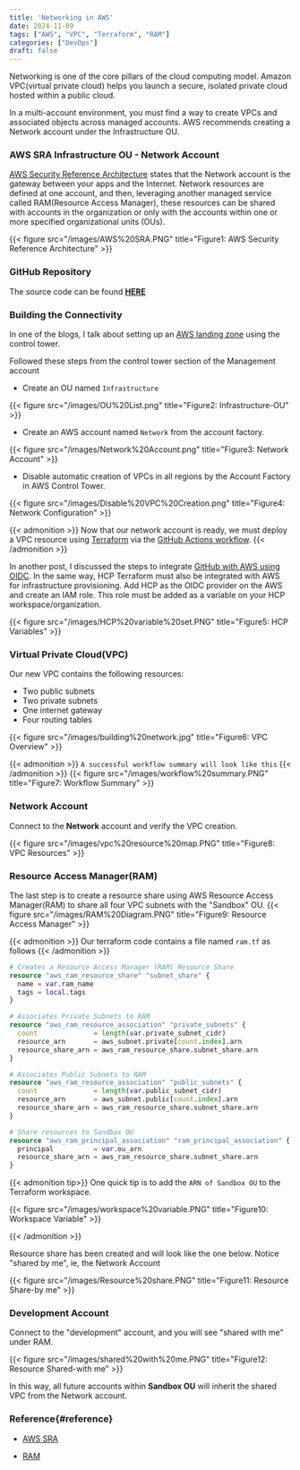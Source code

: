 ```yaml
---
title: 'Networking in AWS'
date: 2024-11-09
tags: ["AWS", "VPC", "Terraform", "RAM"]
categories: ["DevOps"]
draft: false
---
```


Networking is one of the core pillars of the cloud computing model. Amazon VPC(virtual private cloud) helps you launch a secure, isolated private cloud hosted within a public cloud.<!--more-->

In a multi-account environment, you must find a way to create VPCs and associated objects across managed accounts. AWS recommends creating a Network account under the Infrastructure OU.

### AWS SRA Infrastructure OU - Network Account
[AWS Security Reference Architecture](https://lnkd.in/dYvqm8Y5) states that the Network account is the gateway between your apps and the Internet. Network resources are defined at one account, and then, leveraging another managed service called RAM(Resource Access Manager), these resources can be shared with accounts in the organization or only with the accounts within one or more specified organizational units (OUs).

{{< figure src="/images/AWS%20SRA.PNG" title="Figure1: AWS Security Reference Architecture" >}}


### GitHub Repository
The source code can be found **[HERE](https://github.com/anoopjayadharan/network)**

### Building the Connectivity
In one of the blogs, I talk about setting up an [AWS landing zone](https://www.devopsifyengineering.com/foundation/) using the control tower.

Followed these steps from the control tower section of the Management account

- Create an OU named `Infrastructure`

{{< figure src="/images/OU%20List.png" title="Figure2: Infrastructure-OU" >}}


- Create an AWS account named `Network` from the account factory.

{{< figure src="/images/Network%20Account.png" title="Figure3: Network Account" >}}


- Disable automatic creation of VPCs in all regions by the Account Factory in AWS Control Tower.

{{< figure src="/images/Disable%20VPC%20Creation.png" title="Figure4: Network Configuration" >}}


{{< admonition >}}
Now that our network account is ready, we must deploy a VPC resource using [Terraform](https://github.com/anoopjayadharan/network) via the [GitHub Actions workflow](https://github.com/anoopjayadharan/network/blob/main/.github/workflows/network.yml). 
{{< /admonition >}}

In another post, I discussed the steps to integrate [GitHub with AWS using OIDC](https://www.linkedin.com/pulse/oidc-integration-between-github-aws-anoop-jayadharan-ys2uf/?trackingId=69sxrTdmRiiz%2BJQ%2FRjvI%2Bw%3D%3D). In the same way, HCP Terraform must also be integrated with AWS for infrastructure provisioning. Add HCP as the OIDC provider on the AWS and create an IAM role. This role must be added as a variable on your HCP workspace/organization. 

{{< figure src="/images/HCP%20variable%20set.PNG" title="Figure5: HCP Variables" >}}


### Virtual Private Cloud(VPC)
Our new VPC contains the following resources:

- Two public subnets
- Two private subnets
- One internet gateway
- Four routing tables

{{< figure src="/images/building%20network.jpg" title="Figure6: VPC Overview" >}}


{{< admonition >}}
`A successful workflow summary will look like this`
{{< /admonition >}}
{{< figure src="/images/workflow%20summary.PNG" title="Figure7: Workflow Summary" >}}

### Network Account
Connect to the **Network** account and verify the VPC creation.

{{< figure src="/images/vpc%20resource%20map.PNG" title="Figure8: VPC Resources" >}}

### Resource Access Manager(RAM)
The last step is to create a resource share using AWS Resource Access Manager(RAM) to share all four VPC subnets with the "Sandbox" OU.
{{< figure src="/images/RAM%20Diagram.PNG" title="Figure9: Resource Access Manager" >}}

{{< admonition >}}
Our terraform code contains a file named `ram.tf` as follows
{{< /admonition >}}

```terraform
# Creates a Resource Access Manager (RAM) Resource Share
resource "aws_ram_resource_share" "subnet_share" {
  name = var.ram_name
  tags = local.tags
}

# Associates Private Subnets to RAM
resource "aws_ram_resource_association" "private_subnets" {
  count              = length(var.private_subnet_cidr)
  resource_arn       = aws_subnet.private[count.index].arn
  resource_share_arn = aws_ram_resource_share.subnet_share.arn
}

# Associates Public Subnets to RAM
resource "aws_ram_resource_association" "public_subnets" {
  count              = length(var.public_subnet_cidr)
  resource_arn       = aws_subnet.public[count.index].arn
  resource_share_arn = aws_ram_resource_share.subnet_share.arn
}

# Share resources to Sandbox OU
resource "aws_ram_principal_association" "ram_principal_association" {
  principal          = var.ou_arn
  resource_share_arn = aws_ram_resource_share.subnet_share.arn
}
```
{{< admonition tip>}}
One quick tip is to add the `ARN of Sandbox OU` to the Terraform workspace.

{{< figure src="/images/workspace%20variable.PNG" title="Figure10: Workspace Variable" >}}

{{< /admonition >}}

Resource share has been created and will look like the one below. Notice "shared by me", ie, the Network Account

{{< figure src="/images/Resource%20share.PNG" title="Figure11: Resource Share-by me" >}}

### Development Account
Connect to the "development" account, and you will see "shared with me" under RAM.

{{< figure src="/images/shared%20with%20me.PNG" title="Figure12: Resource Shared-with me" >}}

In this way, all future accounts within **Sandbox OU** will inherit the shared VPC from the Network account. 

### Reference{#reference}

- [AWS SRA](https://docs.aws.amazon.com/prescriptive-guidance/latest/security-reference-architecture/network.html)

- [RAM](https://docs.aws.amazon.com/ram/latest/userguide/getting-started-sharing.html#getting-started-sharing-orgs)